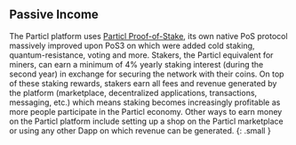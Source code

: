 ## Passive Income

The Particl platform uses [Particl Proof-of-Stake](https://particl.wiki/learn/staking "Proof Of Stake"), its own native PoS protocol massively improved upon PoS3 on which were added cold staking, quantum-resistance, voting and more. Stakers, the Particl equivalent for miners, can earn a minimum of 4% yearly staking interest (during the second year) in exchange for securing the network with their coins. On top of these staking rewards, stakers earn all fees and revenue generated by the platform (marketplace, decentralized applications, transactions, messaging, etc.) which means staking becomes increasingly profitable as more people participate in the Particl economy. Other ways to earn money on the Particl platform include setting up a shop on the Particl marketplace or using any other Dapp on which revenue can be generated.
{: .small }